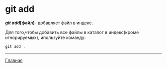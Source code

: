 <h1>git add</h1>

<b><em>git add</em>[файл]</b>- добавляет файл в индекс.

Для того,чтобы добавить все файлы в каталог в индекс(кроме игнорируемых), ипользуйте команду:

```bash=
git add .
```
___
[Главная](/readme.md)